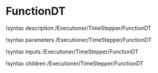 <!-- MOOSE Documentation Stub: Remove this when content is added. -->

# FunctionDT
!syntax description /Executioner/TimeStepper/FunctionDT

!syntax parameters /Executioner/TimeStepper/FunctionDT

!syntax inputs /Executioner/TimeStepper/FunctionDT

!syntax children /Executioner/TimeStepper/FunctionDT
